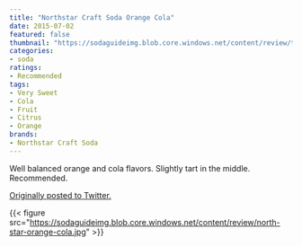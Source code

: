 ```yaml
---
title: "Northstar Craft Soda Orange Cola"
date: 2015-07-02
featured: false
thumbnail: "https://sodaguideimg.blob.core.windows.net/content/review/thumbs/north-star-orange-cola.jpg"
categories:
- soda
ratings:
- Recommended
tags:
- Very Sweet
- Cola
- Fruit
- Citrus
- Orange
brands:
- Northstar Craft Soda
---
```


Well balanced orange and cola flavors. Slightly tart in the middle. Recommended.

[Originally posted to Twitter.](https://twitter.com/Cavorter/status/616661995744534529)

{{< figure src="https://sodaguideimg.blob.core.windows.net/content/review/north-star-orange-cola.jpg" >}}

